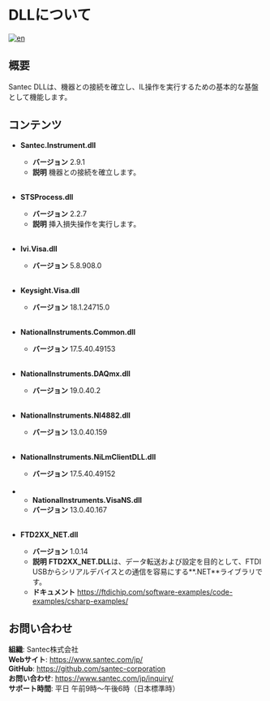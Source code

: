 # DLLについて

[![en](https://img.shields.io/badge/lang-en-blue.svg)](https://github.com/santec-corporation/Python-IL-STS/blob/main/src/santec/DLL/README.md)

## 概要
Santec DLLは、機器との接続を確立し、IL操作を実行するための基本的な基盤として機能します。

## コンテンツ
- **Santec.Instrument.dll**
  - **バージョン** 2.9.1
  - **説明** 機器との接続を確立します。 <br><br>
  
- **STSProcess.dll**
  - **バージョン** 2.2.7
  - **説明** 挿入損失操作を実行します。 <br><br>

- **Ivi.Visa.dll**
  - **バージョン** 5.8.908.0 <br><br>

- **Keysight.Visa.dll**
  - **バージョン** 18.1.24715.0 <br><br>

- **NationalInstruments.Common.dll**
  - **バージョン** 17.5.40.49153 <br><br>
  
- **NationalInstruments.DAQmx.dll**
  - **バージョン** 19.0.40.2 <br><br>
  
- **NationalInstruments.NI4882.dll**
  - **バージョン** 13.0.40.159 <br><br>
  
- **NationalInstruments.NiLmClientDLL.dll**
  - **バージョン** 17.5.40.49152 <br><br>
  
- - **NationalInstruments.VisaNS.dll**
  - **バージョン** 13.0.40.167 <br><br>

- **FTD2XX_NET.dll**
  - **バージョン** 1.0.14
  - **説明** **FTD2XX_NET.DLL**は、データ転送および設定を目的として、FTDI USBからシリアルデバイスとの通信を容易にする**.NET**ライブラリです。
  - **ドキュメント** https://ftdichip.com/software-examples/code-examples/csharp-examples/
  
## お問い合わせ
**組織**: Santec株式会社 <br>
**Webサイト**: https://www.santec.com/jp/ <br>
**GitHub**: https://github.com/santec-corporation <br>
**お問い合わせ**: https://www.santec.com/jp/inquiry/ <br>
**サポート時間**: 平日 午前9時〜午後6時（日本標準時）

